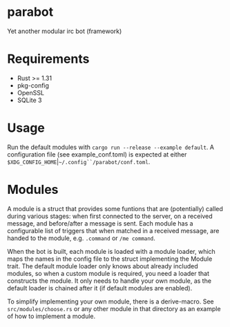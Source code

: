 # parabot
Yet another modular irc bot (framework)

# Requirements
- Rust >= 1.31
- pkg-config
- OpenSSL
- SQLite 3

# Usage
Run the default modules with `cargo run --release --example default`.
A configuration file (see example\_conf.toml) is expected at either `$XDG_CONFIG_HOME`|`~/.config``/parabot/conf.toml`.

# Modules
A module is a struct that provides some funtions that are (potentially) called during various stages: when first connected to the server, on a received message, and before/after a message is sent. Each module has a configurable list of triggers that when matched in a received message, are handed to the module, e.g. `.command` or `/me command`.

When the bot is built, each module is loaded with a module loader, which maps the names in the config file to the struct implementing the Module trait. The default module loader only knows about already included modules, so when a custom module is required, you need a loader that constructs the module. It only needs to handle your own module, as the default loader is chained after it (if default modules are enabled).

To simplify implementing your own module, there is a derive-macro. See `src/modules/choose.rs` or any other module in that directory as an example of how to implement a module.
